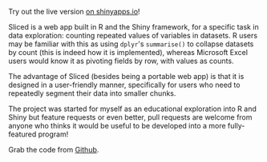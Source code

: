 Try out the live version [on shinyapps.io](https://junshern.shinyapps.io/sliced/)!

Sliced is a web app built in R and the Shiny framework, for a specific task in data exploration: counting repeated values of variables in datasets. R users may be familiar with this as using `dplyr`'s `summarise()` to collapse datasets by count (this is indeed how it is implemented), whereas Microsoft Excel users would know it as pivoting fields by row, with values as counts. 

The advantage of Sliced (besides being a portable web app) is that it is designed in a user-friendly manner, specifically for users who need to repeatedly segment their data into smaller chunks.

The project was started for myself as an educational exploration into R and Shiny but feature requests or even better, pull requests are welcome from anyone who thinks it would be useful to be developed into a more fully-featured program! 

Grab the code from [Github](https://github.com/JunShern/sliced). 